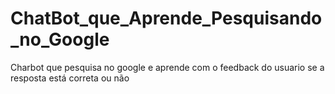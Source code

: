 # ChatBot_que_Aprende_Pesquisando_no_Google
 Charbot que pesquisa no google e aprende com o feedback do usuario se a resposta está correta ou não
